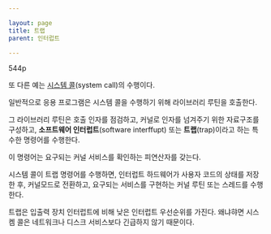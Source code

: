 ```yaml
---

layout: page
title: 트랩
parent: 인터럽트

---
```


544p

또 다른 예는 [시스템 콜](시스템-콜.html)(system call)의 수행이다.

일반적으로 응용 프로그램은 시스템 콜을 수행하기 위해 라이브러리 루틴을 호출한다.

그 라이브러리 루틴은 호출 인자를 점검하고, 커널로 인자를 넘겨주기 위한 자료구조를 구성하고, **소프트웨어 인터럽트**(software interffupt) 또는 **트랩**(trap)이라고 하는 특수한 명령어를 수행한다.

이 명령어는 요구되는 커널 서비스를 확인하는 피연산자를 갖는다.

시스템 콜이 트랩 명령어를 수행하면, 인터럽트 하드웨어가 사용자 코드의 상태를 저장한 후, 커널모드로 전환하고, 요구되는 서비스를 구현하는 커널 루틴 또는 스레드를 수행한다.

트랩은 입출력 장치 인터럽트에 비해 낮은 인터럽트 우선순위를 가진다. 왜냐햐면 시스켐 콜은 네트워크나 디스크 서비스보다 긴급하지 않기 때문이다.